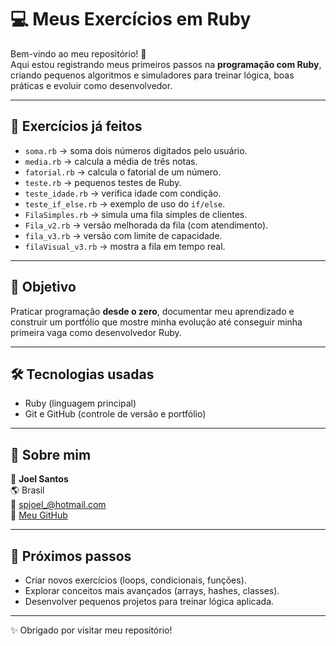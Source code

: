 # 💻 Meus Exercícios em Ruby

Bem-vindo ao meu repositório! 🚀  
Aqui estou registrando meus primeiros passos na **programação com Ruby**, criando pequenos algoritmos e simuladores para treinar lógica, boas práticas e evoluir como desenvolvedor.

---

## 📂 Exercícios já feitos
- `soma.rb` → soma dois números digitados pelo usuário.
- `media.rb` → calcula a média de três notas.
- `fatorial.rb` → calcula o fatorial de um número.
- `teste.rb` → pequenos testes de Ruby.
- `teste_idade.rb` → verifica idade com condição.
- `teste_if_else.rb` → exemplo de uso do `if/else`.
- `FilaSimples.rb` → simula uma fila simples de clientes.
- `Fila_v2.rb` → versão melhorada da fila (com atendimento).
- `fila_v3.rb` → versão com limite de capacidade.
- `filaVisual_v3.rb` → mostra a fila em tempo real.

---

## 🎯 Objetivo
Praticar programação **desde o zero**, documentar meu aprendizado e construir um portfólio que mostre minha evolução até conseguir minha primeira vaga como desenvolvedor Ruby.

---

## 🛠️ Tecnologias usadas
- Ruby (linguagem principal)  
- Git e GitHub (controle de versão e portfólio)

---

## 📌 Sobre mim
👤 **Joel Santos**  
🌎 Brasil  
📧 spjoel_@hotmail.com  
🔗 [Meu GitHub](https://github.com/JoelSantos)

---

## 🚀 Próximos passos
- Criar novos exercícios (loops, condicionais, funções).  
- Explorar conceitos mais avançados (arrays, hashes, classes).  
- Desenvolver pequenos projetos para treinar lógica aplicada.  

---
✨ Obrigado por visitar meu repositório!
